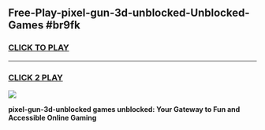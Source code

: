 
## Free-Play-pixel-gun-3d-unblocked-Unblocked-Games #br9fk
<h3>
<a href="https://news.freeplayer.one?title=pixel-gun-3d-unblocked&ref=8M">CLICK TO PLAY</a></h3>
<hr>

<h3>
<a href="https://news.freeplayer.one?title=pixel-gun-3d-unblocked&ref=8M">CLICK 2 PLAY</a>
  
</h3>

<a href="https://news.freeplayer.one?title=pixel-gun-3d-unblocked&ref=8M"><img src="https://clearcache.store/games.png"></a>


**pixel-gun-3d-unblocked games unblocked: Your Gateway to Fun and Accessible Online Gaming**
